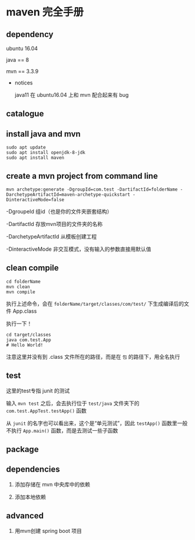 # maven 完全手册

## dependency 
ubuntu 16.04

java == 8

mvn == 3.3.9

- notices

    java11 在 ubuntu16.04 上和 mvn 配合起来有 bug

## catalogue


## install java and mvn
```
sudo apt update
sudo apt install openjdk-8-jdk
sudo apt install maven
```

## create a mvn project from command line
```
mvn archetype:generate -DgroupId=com.test -DartifactId=folderName -DarchetypeArtifactId=maven-archetype-quickstart -DinteractiveMode=false
```

-DgroupeId 组id（也是你的文件夹嵌套结构）

-DartifactId 存放mvn项目的文件夹的名称

-DarchetypeArtifactId 从模板创建工程

-DinteractiveMode 非交互模式，没有输入的参数直接用默认值

## clean compile
```
cd folderName
mvn clean
mvn compile 
```

执行上述命令，会在 `folderName/target/classes/com/test/` 下生成编译后的文件 App.class

执行一下！

```
cd target/classes
java com.test.App
# Hello World!
```

注意这里并没有到 .class 文件所在的路径，而是在 `包` 的路径下，用全名执行

## test
这里的test专指 junit 的测试

输入 `mvn test` 之后，会去执行位于 `test/java` 文件夹下的 `com.test.AppTest.testApp()` 函数
 
从 `junit` 的名字也可以看出来，这个是“单元测试”，因此 `testApp()` 函数里一般不执行 `App.main()`  函数，而是去测试一些子函数


## package


## dependencies
1. 添加存储在 mvn 中央库中的依赖


2. 添加本地依赖

## advanced
1. 用mvn创建 spring boot 项目
